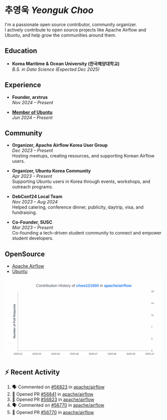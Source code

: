 # 추영욱 *Yeonguk Choo*

I'm a passionate open source contributor, community organizer.  
I actively contribute to open source projects like Apache Airflow and Ubuntu, and help grow the communities around them.  

## Education

- **Korea Maritime & Ocean University (한국해양대학교)**  
  *B.S. in Data Science (Expected Dec 2025)*  

## Experience
- **Founder, arxtrus**  
  _Nov 2024 – Present_  

- **[Member of Ubuntu](https://launchpad.net/~ubuntumembers)**  
  _Jun 2024 – Present_  


## Community

- **Organizer, Apache Airflow Korea User Group**  
  _Dec 2023 – Present_  
  Hosting meetups, creating resources, and supporting Korean Airflow users.

- **Organizer, Ubuntu Korea Community**  
  _Apr 2023 – Present_  
  Supporting Ubuntu users in Korea through events, workshops, and outreach programs.

- **DebConf24 Local Team**  
  _Nov 2023 – Aug 2024_  
  Helped catering, conference dinner, publicity, daytrip, visa, and fundraising.

- **Co-Founder, SUSC**  
  _Mar 2023 – Present_  
  Co-founding a tech-driven student community to connect and empower student developers.

## OpenSource
- [Apache Airflow](https://github.com/apache/airflow/pulls?q=is%3Apr+author%3Achoo121600+)
- [Ubuntu](https://launchpad.net/~choo121600)

![Contribution Graph](images/choo121600-apache-airflow-contribution-graph.svg)


## :zap: Recent Activity
<!--START_SECTION:activity-->
1. 🗣 Commented on [#56823](https://github.com/apache/airflow/pull/56823#issuecomment-3424593781) in [apache/airflow](https://github.com/apache/airflow)
2. 💪 Opened PR [#56841](undefined) in [apache/airflow](https://github.com/apache/airflow)
3. 💪 Opened PR [#56823](undefined) in [apache/airflow](https://github.com/apache/airflow)
4. 🗣 Commented on [#56770](https://github.com/apache/airflow/pull/56770#issuecomment-3418511298) in [apache/airflow](https://github.com/apache/airflow)
5. 💪 Opened PR [#56770](undefined) in [apache/airflow](https://github.com/apache/airflow)
<!--END_SECTION:activity-->
